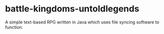 # battle-kingdoms-untoldlegends
A simple text-based RPG written in Java which uses file syncing software to function.
